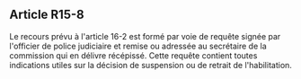 Article R15-8
----
Le recours prévu à l'article 16-2 est formé par voie de requête signée par
l'officier de police judiciaire et remise ou adressée au secrétaire de la
commission qui en délivre récépissé. Cette requête contient toutes indications
utiles sur la décision de suspension ou de retrait de l'habilitation.
